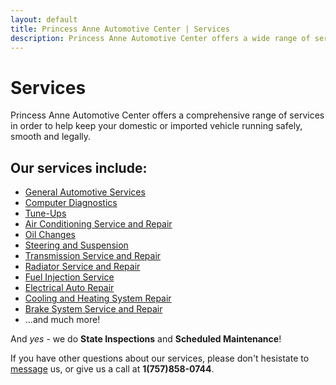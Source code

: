 ```yaml
---
layout: default
title: Princess Anne Automotive Center | Services
description: Princess Anne Automotive Center offers a wide range of services to help ensure that your vehicle runs safely, smoothly and fuel-efficiently. Don't be afraid to call or email if you have any questions regarding any of our services(even if you don't see them here!)
---
```


Services
=========

Princess Anne Automotive Center offers a comprehensive range of services in order to help keep your domestic or imported vehicle running safely, smooth and legally.

Our services include:
---------------------

* [General Automotive Services](general-service/)
* [Computer Diagnostics](diagnostics/)
* [Tune-Ups](tune-ups/)
* [Air Conditioning Service and Repair](air-conditioning/)
* [Oil Changes](oil-changes/)
* [Steering and Suspension](steering-suspension/)
* [Transmission Service and Repair](transmission-service/)
* [Radiator Service and Repair](radiator-service/)
* [Fuel Injection Service](fuel-injection-service/)
* [Electrical Auto Repair](electrical-service/)
* [Cooling and Heating System Repair](cooling-and-heating/)
* [Brake System Service and Repair](brake-system-service/)
* ...and much more!
					
And _yes_ - we do __State Inspections__ and __Scheduled Maintenance__!

If you have other questions about our services, please don't hesistate to [message](../contacts/) us, or give us a call at __1(757)858-0744__.

